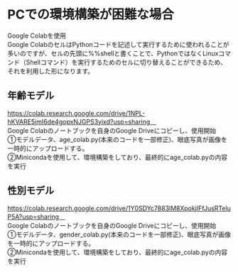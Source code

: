 # PCでの環境構築が困難な場合
Google Colabを使用<br>
Google ColabのセルはPythonコードを記述して実行するために使われることが多いのですが、セルの先頭に%%shellと書くことで、PythonではなくLinuxコマンド（Shellコマンド）を実行するためのセルに切り替えることができるため、それを利用した形になります。<br>
## 年齢モデル
https://colab.research.google.com/drive/1NPL-hKVARE5jmI6de4gopxNJGPS3yixd?usp=sharing　<br>
Google Colabのノートブックを自身のGoogle Driveにコピーし、使用開始　<br>
①モデルデータ、age_colab.py(本来のコードを一部修正)、眼底写真が画像を一時的にアップロードする。<br>
②Minicondaを使用して、環境構築をしており、最終的にage_colab.pyの内容を実行<br>

## 性別モデル
https://colab.research.google.com/drive/1Y0SDYc7883lM8XpokjIFfJusRTeluP5A?usp=sharing　<br>
Google Colabのノートブックを自身のGoogle Driveにコピーし、使用開始　<br>
①モデルデータ、gender_colab.py(本来のコードを一部修正)、眼底写真が画像を一時的にアップロードする。<br>
②Minicondaを使用して、環境構築をしており、最終的にage_colab.pyの内容を実行<br>
